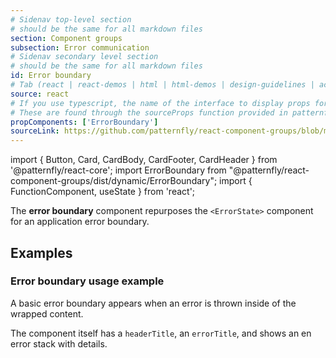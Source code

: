 ```yaml
---
# Sidenav top-level section
# should be the same for all markdown files
section: Component groups
subsection: Error communication
# Sidenav secondary level section
# should be the same for all markdown files
id: Error boundary
# Tab (react | react-demos | html | html-demos | design-guidelines | accessibility)
source: react
# If you use typescript, the name of the interface to display props for
# These are found through the sourceProps function provided in patternfly-docs.source.js
propComponents: ['ErrorBoundary']
sourceLink: https://github.com/patternfly/react-component-groups/blob/main/packages/module/patternfly-docs/content/extensions/component-groups/examples/ErrorBoundary/ErrorBoundary.md
---
```


import { Button, Card, CardBody, CardFooter, CardHeader } from '@patternfly/react-core';
import ErrorBoundary from "@patternfly/react-component-groups/dist/dynamic/ErrorBoundary";
import { FunctionComponent, useState } from 'react';

The **error boundary** component repurposes the `<ErrorState>` component for an application error boundary.

## Examples

### Error boundary usage example

A basic error boundary appears when an error is thrown inside of the wrapped content.

The component itself has a `headerTitle`, an `errorTitle`, and shows an en error stack with details.

```js file="./ErrorBoundaryExample.tsx"

```
